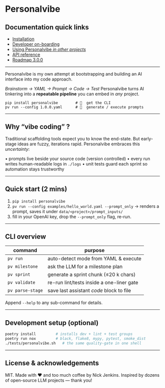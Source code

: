 # Personalvibe


## Documentation quick links

* [Installation](docs/INSTALL.md)
* [Developer on-boarding](docs/ONBOARDING.md)
* [Using Personalvibe *in other projects*](docs/using_in_other_projects.md)
* [API reference](docs/reference.rst)
* [Roadmap 3.0.0](docs/roadmap/3.0.0_milestone.md)

---

Personalvibe is my own attempt at bootstrapping and building an AI interface into my code approach.

*Brainstorm → YAML → Prompt → Code → Test*
Personalvibe turns AI tinkering into a **repeatable pipeline**
you can embed in *any* project.

```text
pip install personalvibe        # 🚀  get the CLI
pv run --config 1.0.0.yaml      # 🤖  generate / execute prompts
```

---
## Why “vibe coding” ?
Traditional scaffolding tools expect you to know the end-state.
But early-stage ideas are fuzzy, iterations rapid.
Personalvibe embraces this *uncertainty*:

• prompts live beside your source code (version controlled)
• every run writes human-readable logs in `./logs`
• unit tests guard each sprint so automation stays trustworthy

---
## Quick start (2 mins)

1. `pip install personalvibe`
2. `pv run --config examples/hello_world.yaml --prompt_only`
   → renders a prompt, saves it under `data/<project>/prompt_inputs/`
3. fill in your OpenAI key, drop the `--prompt_only` flag, re-run.

---
## CLI overview

| command        | purpose                                   |
|----------------|-------------------------------------------|
| `pv run`       | auto-detect mode from YAML & execute      |
| `pv milestone` | ask the LLM for a milestone plan          |
| `pv sprint`    | generate a sprint chunk (≤20 k chars)     |
| `pv validate`  | re-run lint/tests inside a one-liner gate |
| `pv parse-stage` | save last assistant *code* block to file|

Append `--help` to any sub-command for details.

---
## Development setup (optional)

```bash
poetry install         # installs dev + lint + test groups
poetry run nox         # black, flake8, mypy, pytest, smoke_dist
./tests/personalvibe.sh   # the same quality-gate in one shell
```

---
## License & acknowledgements
MIT.
Made with ❤️  and too much coffee by Nick Jenkins.
Inspired by dozens of open-source LLM projects — thank you!
